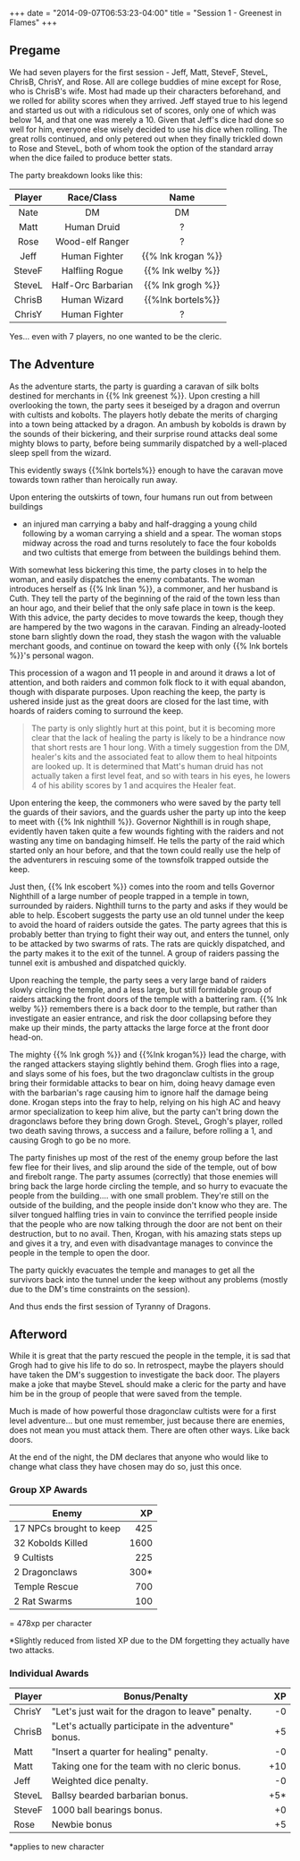 +++
date = "2014-09-07T06:53:23-04:00"
title = "Session 1 - Greenest in Flames"
+++

## Pregame

We had seven players for the first session - Jeff, Matt, SteveF, SteveL, ChrisB,
ChrisY, and Rose.  All are college buddies of mine except for Rose, who is
ChrisB's wife.  Most had made up their characters beforehand, and we rolled for
ability scores when they arrived.  Jeff stayed true to his legend and started us
out with a ridiculous set of scores, only one of which was below 14, and that
one was merely a 10.  Given that Jeff's dice had done so well for him, everyone
else wisely decided to use his dice when rolling.  The great rolls continued,
and only petered out when they finally trickled down to Rose and SteveL, both of
whom took the option of the standard array when the dice failed to produce
better stats.

The party breakdown looks like this:

| Player | Race/Class | Name|
|:--------:|:-----:|:----:
Nate| DM | DM 
Matt| Human Druid| ? 
Rose | Wood-elf Ranger | ? 
Jeff| Human Fighter | {{% lnk krogan %}}
SteveF | Halfling Rogue | {{% lnk welby %}} 
SteveL | Half-Orc Barbarian | {{% lnk grogh %}}
ChrisB | Human Wizard | {{%lnk bortels%}}
ChrisY | Human Fighter | ?

Yes... even with 7 players, no one wanted to be the cleric.

## The Adventure

As the adventure starts, the party is guarding a caravan of silk bolts destined
for merchants in {{% lnk greenest %}}.  Upon cresting a hill overlooking the
town, the party sees it beseiged by a dragon and overrun with cultists and
kobolts. The players hotly debate the merits of charging into a town being
attacked by a dragon.  An ambush by kobolds is drawn by the sounds of their
bickering, and their surprise round attacks deal some mighty blows to party,
before being summarily dispatched by a well-placed sleep spell from the wizard.

This evidently sways {{%lnk bortels%}} enough to have the caravan move towards
town rather than heroically run away.

Upon entering the outskirts of town, four humans run out from between buildings
- an injured man carrying a baby and half-dragging a young child following by a
woman carrying a shield and a spear.  The woman stops midway across the road and
turns resolutely to face the four kobolds and two cultists that emerge from
between the buildings behind them.  

With somewhat less bickering this time, the party closes in to help the woman,
and easily dispatches the enemy combatants.  The woman introduces herself as {{%
lnk linan %}}, a commoner, and her husband is Cuth. They tell the party of the
beginning of the raid of the town less than an hour ago, and their belief that
the only safe place in town is the keep.  With this advice, the party decides to
move towards the keep, though they are hampered by the two wagons in the
caravan. Finding an already-looted stone barn slightly down the road, they stash
the wagon with the valuable merchant goods, and continue on toward the keep with
only {{% lnk bortels %}}'s personal wagon.

This procession of a wagon and 11 people in and around it draws a lot of
attention, and both raiders and common folk flock to it with equal abandon,
though with disparate purposes.  Upon reaching the keep, the party is ushered
inside just as the great doors are closed for the last time, with hoards of
raiders coming to surround the keep.

> The party is only slightly hurt at this point, but it is becoming more clear
that the lack of healing the party is likely to be a hindrance now that short
rests are 1 hour long.  With a timely suggestion from the DM, healer's kits and
the associated feat to allow them to heal hitpoints are looked up. It is
determined that Matt's human druid has not actually taken a first level feat,
and so with tears in his eyes, he lowers 4 of his ability scores by 1 and
acquires the Healer feat.

Upon entering the keep, the commoners who were saved by the party tell the
guards of their saviors, and the guards usher the party up into the keep to meet
with {{% lnk nighthill %}}.  Governor Nighthill is in rough shape, evidently
haven taken quite a few wounds fighting with the raiders and not wasting any
time on bandaging himself.  He tells the party of the raid which started only an
hour before, and that the town could really use the help of the adventurers in
rescuing some of the townsfolk trapped outside the keep.

Just then, {{% lnk escobert %}} comes into the room and tells Governor Nighthill
of a large number of people trapped in a temple in town, surrounded by raiders.
Nighthill turns to the party and asks if they would be able to help.  Escobert
suggests the party use an old tunnel under the keep to avoid the hoard of
raiders outside the gates. The party agrees that this is probably better than
trying to fight their way out, and enters the tunnel, only to be attacked by two
swarms of rats.  The rats are quickly dispatched, and the party makes it to the
exit of the tunnel.  A group of raiders passing the tunnel exit is ambushed and
dispatched quickly.

Upon reaching the temple, the party sees a very large band of raiders slowly
circling the temple, and a less large, but still formidable group of raiders
attacking the front doors of the temple with a battering ram.  {{% lnk welby %}}
remembers there is a back door to the temple, but rather than investigate an
easier entrance, and risk the door collapsing before they make up their minds,
the party attacks the large force at the front door head-on.

The mighty {{% lnk grogh %}} and {{%lnk krogan%}} lead the charge, with the
ranged attackers staying slightly behind them.  Grogh flies into a rage, and
slays some of his foes, but the two dragonclaw cultists in the group bring their
formidable attacks to bear on him, doing heavy damage even with the barbarian's
rage causing him to ignore half the damage being done.  Krogan steps into the
fray to help, relying on his high AC and heavy armor specialization to keep him
alive, but the party can't bring down the dragonclaws before they bring down
Grogh.  SteveL, Grogh's player, rolled two death saving throws, a success and a
failure, before rolling a 1, and causing Grogh to go be no more.

The party finishes up most of the rest of the enemy group before the last few
flee for their lives, and slip around the side of the temple, out of bow and
firebolt range.  The party assumes (correctly) that those enemies will bring
back the large horde circling the temple, and so hurry to evacuate the people
from the building.... with one small problem.  They're still on the outside of
the building, and the people inside don't know who they are.  The silver tongued
halfling tries in vain to convince the terrified people inside that the people
who are now talking through the door are not bent on their destruction, but to
no avail.  Then, Krogan, with his amazing stats steps up and gives it a try, and
even with disadvantage manages to convince the people in the temple to open the
door.

The party quickly evacuates the temple and manages to get all the survivors back
into the tunnel under the keep without any problems (mostly due to the DM's time
constraints on the session).

And thus ends the first session of Tyranny of Dragons.

## Afterword

While it is great that the party rescued the people in the temple, it is sad
that Grogh had to give his life to do so.  In retrospect, maybe the players
should have taken the DM's suggestion to investigate the back door.  The players
make a joke that maybe SteveL should make a cleric for the party and have him be
in the group of people that were saved from the temple.

Much is made of how powerful those dragonclaw cultists were for a first level
adventure... but one must remember, just because there are enemies, does not
mean you must attack them.  There are often other ways.  Like back doors.

At the end of the night, the DM declares that anyone who would like to change
what class they have chosen may do so, just this once.

### Group XP Awards
|Enemy|XP|
|---|---:|
17 NPCs brought to keep | 425
32 Kobolds Killed | 1600
9 Cultists | 225
2 Dragonclaws | 300*
Temple Rescue | 700
2 Rat Swarms | 100

= 478xp per character

*Slightly reduced from listed XP due to the DM forgetting they actually have two
attacks.

### Individual Awards

| Player | Bonus/Penalty | XP |
|----|---|----:|
ChrisY | "Let's just wait for the dragon to leave" penalty. | -0
ChrisB | "Let's actually participate in the adventure" bonus. | +5
Matt | "Insert a quarter for healing" penalty. | -0
Matt | Taking one for the team with no cleric bonus. | +10
Jeff | Weighted dice penalty.  | -0
SteveL | Ballsy bearded barbarian bonus.  | +5*
SteveF | 1000 ball bearings bonus. | +0
Rose | Newbie bonus | +5

*applies to new character